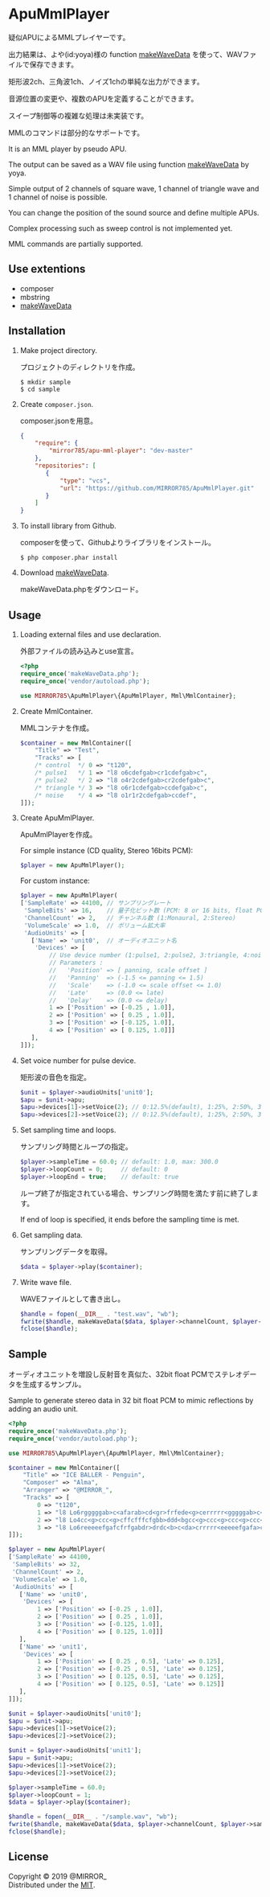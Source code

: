 ApuMmlPlayer
============

疑似APUによるMMLプレイヤーです。

出力結果は、よや(id:yoya)様の function [makeWaveData] を使って、WAVファイルで保存できます。

矩形波2ch、三角波1ch、ノイズ1chの単純な出力ができます。

音源位置の変更や、複数のAPUを定義することができます。

スイープ制御等の複雑な処理は未実装です。

MMLのコマンドは部分的なサポートです。

It is an MML player by pseudo APU.

The output can be saved as a WAV file using function [makeWaveData] by yoya.

Simple output of 2 channels of square wave, 1 channel of triangle wave and 1 channel of noise is possible.

You can change the position of the sound source and define multiple APUs.

Complex processing such as sweep control is not implemented yet.

MML commands are partially supported.


Use extentions
--------------

* composer
* mbstring
* [makeWaveData]


Installation
------------

1. Make project directory.

    プロジェクトのディレクトリを作成。

    ```console
    $ mkdir sample
    $ cd sample
    ```


2. Create `composer.json`.

    composer.jsonを用意。

    ```json
    {
        "require": {
            "mirror785/apu-mml-player": "dev-master"
        },
        "repositories": [
           {
               "type": "vcs",
               "url": "https://github.com/MIRROR785/ApuMmlPlayer.git"
           }
        ]
    }
    ```


3. To install library from Github.

    composerを使って、Githubよりライブラリをインストール。

    ```console
    $ php composer.phar install
    ```


4. Download [makeWaveData].

    makeWaveData.phpをダウンロード。


Usage
-----

1. Loading external files and use declaration.

    外部ファイルの読み込みとuse宣言。

    ```php
    <?php
    require_once('makeWaveData.php');
    require_once('vendor/autoload.php');

    use MIRROR785\ApuMmlPlayer\{ApuMmlPlayer, Mml\MmlContainer};
    ```


2. Create MmlContainer.

    MMLコンテナを作成。

    ```php
    $container = new MmlContainer([
        "Title" => "Test",
        "Tracks" => [
        /* control  */ 0 => "t120",
        /* pulse1   */ 1 => "l8 o6cdefgab>cr1cdefgab>c",
        /* pulse2   */ 2 => "l8 o4r2cdefgab>cr2cdefgab>c",
        /* triangle */ 3 => "l8 o6r1cdefgab>ccdefgab>c",
        /* noise    */ 4 => "l8 o1r1r2cdefgab>ccdef",
    ]]);
    ```


3. Create ApuMmlPlayer.

    ApuMmlPlayerを作成。

    For simple instance (CD quality, Stereo 16bits PCM):

    ```php
    $player = new ApuMmlPlayer();
    ```


    For custom instance:

    ```php
    $player = new ApuMmlPlayer(
    ['SampleRate' => 44100, // サンプリングレート
     'SampleBits' => 16,    // 量子化ビット数 (PCM: 8 or 16 bits, float PCM: 32 bits)
     'ChannelCount' => 2,   // チャンネル数 (1:Monaural, 2:Stereo)
     'VolumeScale' => 1.0,  // ボリューム拡大率
     'AudioUnits' => [
       ['Name' => 'unit0',  // オーディオユニット名
        'Devices' => [
            // Use device number (1:pulse1, 2:pulse2, 3:triangle, 4:noise) => [ Parameters ]
            // Parameters : 
            //   'Position' => [ panning, scale offset ]
            //   'Panning'  => (-1.5 <= panning <= 1.5)
            //   'Scale'    => (-1.0 <= scale offset <= 1.0)
            //   'Late'     => (0.0 <= late)
            //   'Delay'    => (0.0 <= delay)
            1 => ['Position' => [-0.25 , 1.0]],
            2 => ['Position' => [ 0.25 , 1.0]],
            3 => ['Position' => [-0.125, 1.0]],
            4 => ['Position' => [ 0.125, 1.0]]]
       ],
    ]]);
    ```


4. Set voice number for pulse device.

    矩形波の音色を指定。

    ```php
    $unit = $player->audioUnits['unit0'];
    $apu = $unit->apu;
    $apu->devices[1]->setVoice(2); // 0:12.5%(default), 1:25%, 2:50%, 3:75%
    $apu->devices[2]->setVoice(2); // 0:12.5%(default), 1:25%, 2:50%, 3:75%
    ```


5. Set sampling time and loops.

    サンプリング時間とループの指定。

    ```php
    $player->sampleTime = 60.0; // default: 1.0, max: 300.0
    $player->loopCount = 0;     // default: 0
    $player->loopEnd = true;    // default: true
    ```

    ループ終了が指定されている場合、サンプリング時間を満たす前に終了します。

    If end of loop is specified, it ends before the sampling time is met.


6. Get sampling data.

    サンプリングデータを取得。

    ```php
    $data = $player->play($container);
    ```


7. Write wave file.

    WAVEファイルとして書き出し。

    ```php
    $handle = fopen(__DIR__ . "test.wav", "wb");
    fwrite($handle, makeWaveData($data, $player->channelCount, $player->sampleBits, $player->sampleRate));
    fclose($handle);
    ```


Sample
------

オーディオユニットを増設し反射音を真似た、32bit float PCMでステレオデータを生成するサンプル。

Sample to generate stereo data in 32 bit float PCM to mimic reflections by adding an audio unit.

```php
<?php
require_once('makeWaveData.php');
require_once('vendor/autoload.php');

use MIRROR785\ApuMmlPlayer\{ApuMmlPlayer, Mml\MmlContainer};

$container = new MmlContainer([
    "Title" => "ICE BALLER - Penguin",
    "Composer" => "Alma",
    "Arranger" => "@MIRROR_",
    "Tracks" => [
        0 => "t120",
        1 => "l8 Lo6rgggggab>c<afarab>cd<gr>frfede<g>cerrrrr<gggggab>c<a>cfrfffggggggggfffeerrr",
        2 => "l8 Lo4cc<g>ccc<g>cffcfffcfgbb>ddd<bgcc<g>ccc<g>ccc<g>ccc<g>cffffg+g+g+g+ggb>d<ggb>d<ccefffed",
        3 => "l8 Lo6reeeeefgafcfrfgabdr>drdc<b>c<da>crrrrr<eeeeefgafa>crcccdededef<b>c<gb>ccc<ba",
]]);

$player = new ApuMmlPlayer(
['SampleRate' => 44100,
 'SampleBits' => 32,
 'ChannelCount' => 2,
 'VolumeScale' => 1.0,
 'AudioUnits' => [
   ['Name' => 'unit0',
    'Devices' => [
        1 => ['Position' => [-0.25 , 1.0]],
        2 => ['Position' => [ 0.25 , 1.0]],
        3 => ['Position' => [-0.125, 1.0]],
        4 => ['Position' => [ 0.125, 1.0]]]
   ],
   ['Name' => 'unit1',
    'Devices' => [
        1 => ['Position' => [ 0.25 , 0.5], 'Late' => 0.125],
        2 => ['Position' => [-0.25 , 0.5], 'Late' => 0.125],
        3 => ['Position' => [ 0.125, 0.5], 'Late' => 0.125],
        4 => ['Position' => [ 0.125, 0.5], 'Late' => 0.125]]
   ],
]]);

$unit = $player->audioUnits['unit0'];
$apu = $unit->apu;
$apu->devices[1]->setVoice(2);
$apu->devices[2]->setVoice(2);

$unit = $player->audioUnits['unit1'];
$apu = $unit->apu;
$apu->devices[1]->setVoice(2);
$apu->devices[2]->setVoice(2);

$player->sampleTime = 60.0;
$player->loopCount = 1;
$data = $player->play($container);

$handle = fopen(__DIR__ . "/sample.wav", "wb");
fwrite($handle, makeWaveData($data, $player->channelCount, $player->sampleBits, $player->sampleRate));
fclose($handle);
```


License
-------
Copyright &copy; 2019 @MIRROR_  
Distributed under the [MIT].  

[MIT]: http://www.opensource.org/licenses/mit-license.php "MIT License"
[makeWaveData]: https://yoya.hatenadiary.jp/entry/20130430/php "PHP で PCM wav ファイル作成"
